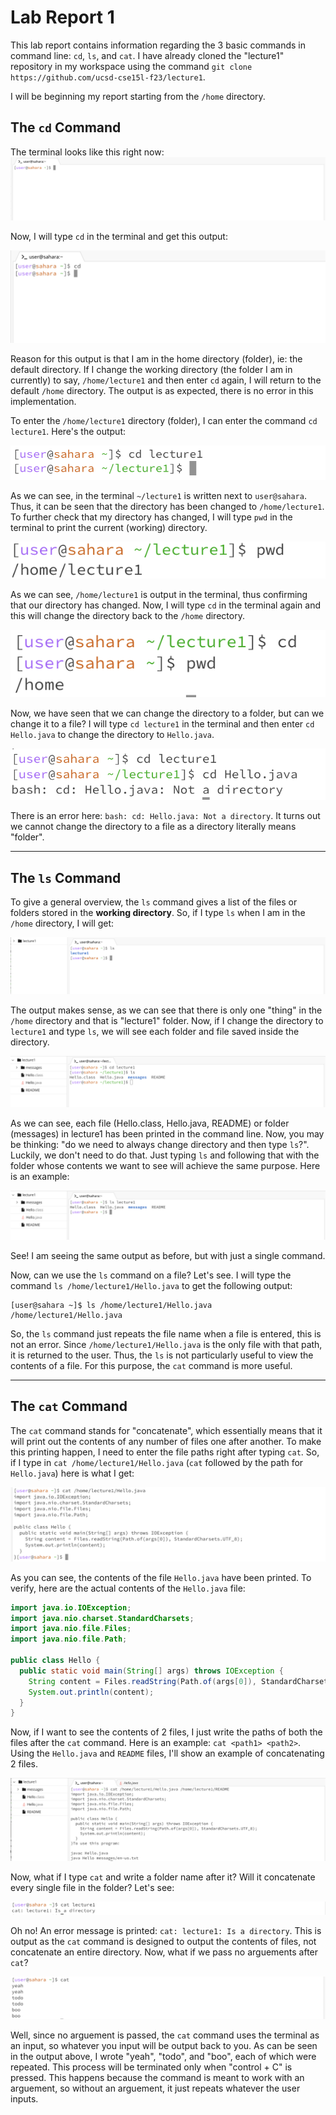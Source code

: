 # Lab Report 1
This lab report contains information regarding the 3 basic commands in command line: `cd`, `ls`, and `cat`. I have already cloned the "lecture1" repository in my workspace using the command `git clone https://github.com/ucsd-cse15l-f23/lecture1`.

I will be beginning my report starting from the `/home` directory.

## The `cd` Command
The terminal looks like this right now: 
![Image](Screenshot.png)

Now, I will type `cd` in the terminal and get this output:

![Image](SS2.png)

Reason for this output is that I am in the home directory (folder), ie: the default directory. If I change the working directory (the folder I am in currently) to say, `/home/lecture1` and then enter `cd` again, I will return to the default `/home` directory. The output is as expected, there is no error in this implementation.

To enter the `/home/lecture1` directory (folder), I can enter the command `cd lecture1`. Here's the output: 

![Image](SS3.png)

As we can see, in the terminal `~/lecture1` is written next to `user@sahara`. Thus, it can be seen that the directory has been changed to `/home/lecture1`. To further check that my directory has changed, I will type `pwd` in the terminal to print the current (working) directory. 

![Image](SS4.png)

As we can see, `/home/lecture1` is output in the terminal, thus confirming that our directory has changed. Now, I will type `cd` in the terminal again and this will change the directory back to the `/home` directory. 

![Image](SS5.png)

Now, we have seen that we can change the directory to a folder, but can we change it to a file? I will type `cd lecture1` in the terminal and then enter `cd Hello.java` to change the directory to `Hello.java`.

![Image](SS6.png)

There is an error here: `bash: cd: Hello.java: Not a directory`. It turns out we cannot change the directory to a file as a directory literally means "folder".

***

## The `ls` Command

To give a general overview, the `ls` command gives a list of the files or folders stored in the **working directory**. So, if I type `ls` when I am in the `/home` directory, I will get:

![Image](SS7.png)

The output makes sense, as we can see that there is only one "thing" in the `/home` directory and that is "lecture1" folder. Now, if I change the directory to `lecture1` and type `ls`, we will see each folder and file saved inside the directory.

![Image](SS8.png)

As we can see, each file (Hello.class, Hello.java, README) or folder (messages) in lecture1 has been printed in the command line. Now, you may be thinking: "do we need to always change directory and then type `ls`?". Luckily, we don't need to do that. Just typing `ls` and following that with the folder whose contents we want to see will achieve the same purpose. Here is an example: 

![Image](SS9.png)

See! I am seeing the same output as before, but with just a single command. 

Now, can we use the `ls` command on a file? Let's see. I will type the command `ls /home/lecture1/Hello.java` to get the following output:

```
[user@sahara ~]$ ls /home/lecture1/Hello.java
/home/lecture1/Hello.java
```

So, the `ls` command just repeats the file name when a file is entered, this is not an error. Since `/home/lecture1/Hello.java` is the only file with that path, it is returned to the user. Thus, the `ls` is not particularly useful to view the contents of a file. For this purpose, the `cat` command is more useful. 

***

## The `cat` Command

The `cat` command stands for "concatenate", which essentially means that it will print out the contents of any number of files one after another. To make this printing happen, I need to enter the file paths right after typing `cat`. So, if I type in `cat /home/lecture1/Hello.java` (`cat` followed by the path for `Hello.java`) here is what I get:

![Image](S11.png)

As you can see, the contents of the file `Hello.java` have been printed. To verify, here are the actual contents of the `Hello.java` file: 

```java
import java.io.IOException;
import java.nio.charset.StandardCharsets;
import java.nio.file.Files;
import java.nio.file.Path;

public class Hello {
  public static void main(String[] args) throws IOException {
    String content = Files.readString(Path.of(args[0]), StandardCharsets.UTF_8);    
    System.out.println(content);
  }
}
```

Now, if I want to see the contents of 2 files, I just write the paths of both the files after the `cat` command. Here is an example: `cat <path1> <path2>`. Using the `Hello.java` and `README` files, I'll show an example of concatenating 2 files.

![Image](SS12.png)

Now, what if I type `cat` and write a folder name after it? Will it concatenate every single file in the folder? Let's see: 

![Image](SS13.png)

Oh no! An error message is printed: `cat: lecture1: Is a directory`. This is output as the `cat` command is designed to output the contents of files, not concatenate an entire directory. Now, what if we pass no arguements after `cat`?

![Image](SS15.png)

Well, since no arguement is passed, the `cat` command uses the terminal as an input, so whatever you input will be output back to you. As can be seen in the output above, I wrote "yeah", "todo", and "boo", each of which were repeated. This process will be terminated only when "control + C" is pressed. This happens because the command is meant to work with an arguement, so without an arguement, it just repeats whatever the user inputs.

